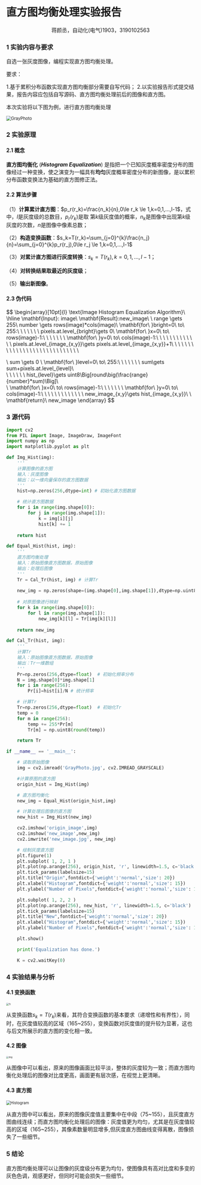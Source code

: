 # 直方图均衡处理实验报告

<center>蒋颜丞，自动化(电气)1903，3190102563  </center>




### 1 实验内容与要求

自选一张灰度图像，编程实现直方图均衡处理。

要求：

1.基于累积分布函数实现直方图均衡部分需要自写代码；
2.以实验报告形式提交结果，报告内容应包括自写源码、直方图均衡处理前后的图像和直方图。

本次实验将以下图为例，进行直方图均衡处理

<img src="D:\浙江大学\课程\2022春夏课程\数字图像处理与机器视觉\CVprojects\Project2\report\GrayPhoto.jpg" alt="GrayPhoto" style="zoom:80%;" />



### 2 实验原理

#### 2.1 概念

**直方图均衡化** (***Histogram Equalization***) 是指把一个已知灰度概率密度分布的图像经过一种变换，使之演变为一幅具有**均匀**灰度概率密度分布的新图像，是以累积分布函数变换法为基础的直方图修正法。



#### 2.2 算法步骤

（1）**计算累计直方图**：$p_r(r_k)=\frac{n_k}{n},0\le r_k \le 1,k=0,1,...,l-1$​，式中，$l$是灰度级的总数目，$p_r(r_k)$是取 第$k$级灰度值的概率，$n_k$是图像中出现第$k$级灰度的次数，$n$是图像中像素总数；

（2）**构造变换函数**：$s_k=T(r_k)=\sum_{j=0}^{k}\frac{n_j}{n}=\sum_{j=0}^{k}p_r(r_j),0\le r_j \le 1,k=0,1,...,l-1$

（3）**对累计直方图进行灰度转换**：$s_k=T(r_k),k=0,1,...,l-1$；

（4）**对转换结果取最近的灰度级**；

（5）**输出新图像**。



#### 2.3 伪代码

$$
\begin{array}[10pt]{l}
	\text{Image Histogram Equalization Algorithm}\\
	\hline
  \mathbf{Input}: image\\
  \mathbf{Result}:new\_image\\
  \\
  range \gets 255\\
  number \gets rows(image)*cols(image)\\
  \mathbf{for\ }bright=0\ to\ 255:\\
  \ \ \ \ \ \ pixels.at.level_{bright}\gets 0\\
  \mathbf{for\ }x=0\ to\ rows(image)-1:\\
  \ \ \ \ \ \ \mathbf{for\ }y=0\ to\ cols(image)-1:\\
  \ \ \ \ \ \ \ \ \ \ \ \ pixels.at.level_{image_{x,y}}\gets pixels.at.level_{image_{x,y}}+1\ \ \ \ \ \ \ \ \ \ \ \ \ \ \ \ \ \ \ \ \ \ \ \ \ \ \ \ \\
  
  \\
  sum \gets 0 \\
  \mathbf{for\ }level=0\ to\ 255:\\ 
  \ \ \ \ \ \ sum\gets sum+pixels.at.level_{level}\\  
  \ \ \ \ \ \ hist_{level}\gets uint8\Big[round\big(\frac{range}{number}*sum)\Big]\\  
  \\
  \mathbf{for\ }x=0\ to\ rows(image)-1:\\
  \ \ \ \ \ \ \mathbf{for\ }y=0\ to\ cols(image)-1:\\
  \ \ \ \ \ \ \ \ \ \ \ \ new\_image_{x,y}\gets hist_{image_{x,y}}\\
  \\
  \mathbf{return}\ new\_image
\end{array}
$$



### 3 源代码

```python
import cv2
from PIL import Image, ImageDraw, ImageFont
import numpy as np
import matplotlib.pyplot as plt

def Img_Hist(img):
    '''
    计算图像的直方图
    输入：灰度图像
    输出：以一维向量保存的直方图数据
    '''
    hist=np.zeros(256,dtype=int) # 初始化直方图数据

    # 统计直方图数据
    for i in range(img.shape[0]):
        for j in range(img.shape[1]):
            k = img[i][j]
            hist[k] += 1
    
    return hist

def Equal_Hist(hist, img):
    '''
    直方图均衡处理
    输入：原始图像直方图数据，原始图像
    输出：处理后图像
    '''
    Tr = Cal_Tr(hist, img) # 计算Tr
    
    new_img = np.zeros(shape=(img.shape[0],img.shape[1]),dtype=np.uint8)
    
    # 对原图像进行映射
    for k in range(img.shape[0]):
        for l in range(img.shape[1]):
            new_img[k][l] = Tr[img[k][l]]
            
    return new_img

def Cal_Tr(hist, img):
    '''
    计算Tr
    输入：原始图像直方图数据，原始图像
    输出：Tr一维数组
    '''
    Pr=np.zeros(256,dtype=float)  # 初始化频率分布
    N = img.shape[0]*img.shape[1]
    for i in range(256):
        Pr[i]=hist[i]/N # 统计频率

    # 计算Tr
    Tr=np.zeros(256,dtype=float)  # 初始化Tr
    temp = 0
    for m in range(256):
        temp += 255*Pr[m]
        Tr[m] = np.uint8(round(temp))

    return Tr

if __name__ == '__main__':

    # 读取原始图像
    img = cv2.imread('GrayPhoto.jpg', cv2.IMREAD_GRAYSCALE)

    #计算原图的直方图
    origin_hist = Img_Hist(img)

    # 直方图均衡化
    new_img = Equal_Hist(origin_hist,img)

    # 计算处理后图像的直方图
    new_hist = Img_Hist(new_img)

    cv2.imshow('origin_image',img)
    cv2.imshow('new_image',new_img)
    cv2.imwrite('new_image.jpg', new_img)

    # 绘制灰度直方图
    plt.figure(1)
    plt.subplot( 1, 2, 1 )
    plt.plot(np.arange(256), origin_hist, 'r', linewidth=1.5, c='black')
    plt.tick_params(labelsize=15)
    plt.title("Origin",fontdict={'weight':'normal','size': 20})
    plt.xlabel("Histogram",fontdict={'weight':'normal','size': 15})
    plt.ylabel("Number of Pixels",fontdict={'weight':'normal','size': 15})

    plt.subplot( 1, 2, 2 )
    plt.plot(np.arange(256), new_hist, 'r', linewidth=1.5, c='black')
    plt.tick_params(labelsize=15)
    plt.title("New",fontdict={'weight':'normal','size': 20})
    plt.xlabel("Histogram",fontdict={'weight':'normal','size': 15})
    plt.ylabel("Number of Pixels",fontdict={'weight':'normal','size': 15})

    plt.show()

    print('Equalization has done.')

    K = cv2.waitKey(0)
```



### 4 实验结果与分析

#### 4.1 变换函数

<img src="D:\浙江大学\课程\2022春夏课程\数字图像处理与机器视觉\CVprojects\Project2\report\Tr.png" alt="Tr" style="zoom:42%;" />

从变换函数$s_k=T(r_k)$来看，其符合变换函数的基本要求（递增性和有界性），同时，在灰度值较高的区域（165\~255），变换函数对灰度值的提升较为显著，这也与后文所展示的直方图的变化相一致。



#### 4.2 图像

<img src="D:\浙江大学\课程\2022春夏课程\数字图像处理与机器视觉\CVprojects\Project2\report\img.png" alt="img" style="zoom:40%;" />

从图像中可以看出，原来的图像画面比较平淡，整体的灰度较为一致；而直方图均衡化处理后的图像对比度更高，画面更有层次感，在视觉上更清晰。



#### 4.3 直方图

<img src="D:\浙江大学\课程\2022春夏课程\数字图像处理与机器视觉\CVprojects\Project2\report\Histogram.png" alt="Histogram" style="zoom:72%;" />

从直方图中可以看出，原来的图像灰度值主要集中在中段（75\~155），且灰度直方图曲线连续；而直方图均衡化处理后的图像：灰度值更为均匀，尤其是在灰度值较高的区域（165\~255），其像素数量明显增多,但灰度直方图曲线变得离散，图像损失了一些细节。



### 5 结论

直方图均衡处理可以让图像的灰度级分布更为均匀，使图像具有高对比度和多变的灰色色调，观感更好，但同时可能会损失一些细节。

